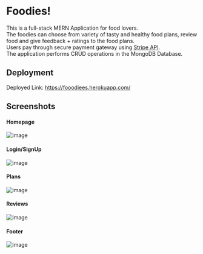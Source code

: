 # Foodies!

This is a full-stack MERN Application for food lovers.  
The foodies can choose from variety of tasty and healthy food plans, review food and give feedback + ratings to the food plans.  
Users pay through secure payment gateway using [Stripe API](https://stripe.com/docs/api).  
The application performs CRUD operations in the MongoDB Database.

## Deployment

Deployed Link: https://fooodiees.herokuapp.com/

## Screenshots

#### Homepage

![image](https://user-images.githubusercontent.com/76858224/197524516-971449c5-a70b-43f4-ab6b-7c21fcb0450e.png)

#### Login/SignUp

![image](https://user-images.githubusercontent.com/76858224/197524705-29cfdf8f-4780-4dc5-96b6-cc594c8d8af5.png)

#### Plans

![image](https://user-images.githubusercontent.com/76858224/197524808-6e06d2c2-9316-48db-a585-0d75756bb624.png)

#### Reviews

![image](https://user-images.githubusercontent.com/76858224/197524885-280d1d09-e119-4ffc-b8e2-c0dccec4575f.png)

#### Footer

![image](https://user-images.githubusercontent.com/76858224/197525000-32222ae3-d48e-4a66-83c0-93c0a4946823.png)
